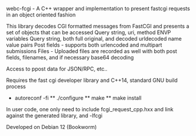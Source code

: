 webc-fcgi - A C++ wrapper and implementation to present fastcgi requests in an object oriented fashion

This library decodes CGI formatted messages from FastCGI and presents a set of objects that can be accessed
Query string, uri, method
ENVP variables
Query string, both full original, and decoded urldecoded name value pairs
Post fields - supports both urlencoded and multipart submissions
Files - Uploaded files are recorded as well with both post fields, filenames, and if necessary base64 decoding

Access to ppost data for JSON/RPC, etc..

Requires the fast cgi developer library and C++14, standard GNU build process

* autoreconf -fi
** ./configure <options>
** make
** make install

In user code, one only need to include fcgi_request_cpp.hxx and link against the generated library, and -lfcgi

Developed on Debian 12 (Bookworm)
